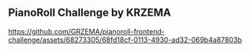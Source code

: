 ## PianoRoll Challenge by KRZEMA

https://github.com/GRZEMA/pianoroll-frontend-challenge/assets/68273305/68fd18cf-0113-4930-ad32-069b4a87803b


